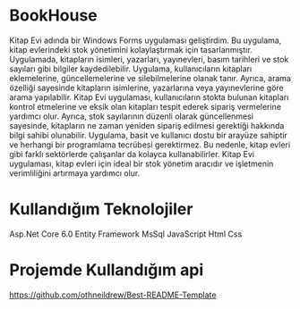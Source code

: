 # BookHouse
Kitap Evi adında bir Windows Forms uygulaması geliştirdim. Bu uygulama, kitap evlerindeki stok yönetimini kolaylaştırmak için tasarlanmıştır. 
Uygulamada, kitapların isimleri, yazarları, yayınevleri, basım tarihleri ve stok sayıları gibi bilgiler kaydedilebilir.
Uygulama, kullanıcıların kitapları eklemelerine, güncellemelerine ve silebilmelerine olanak tanır. Ayrıca, arama özelliği 
sayesinde kitapların isimlerine, yazarlarına veya yayınevlerine göre arama yapılabilir.
Kitap Evi uygulaması, kullanıcıların stokta bulunan kitapları kontrol etmelerine ve eksik olan kitapları tespit ederek sipariş vermelerine yardımcı olur. 
Ayrıca, stok sayılarının düzenli olarak güncellenmesi sayesinde, kitapların ne zaman yeniden sipariş edilmesi gerektiği hakkında bilgi sahibi olunabilir.
Uygulama, basit ve kullanıcı dostu bir arayüze sahiptir ve herhangi bir programlama tecrübesi gerektirmez. 
Bu nedenle, kitap evleri gibi farklı sektörlerde çalışanlar da kolayca kullanabilirler.
Kitap Evi uygulaması, kitap evleri için ideal bir stok yönetim aracıdır ve işletmenin verimliliğini artırmaya yardımcı olur.

# Kullandığım Teknolojiler
Asp.Net Core 6.0
Entity Framework
MsSql
JavaScript
Html
Css

# Projemde Kullandığım api
https://github.com/othneildrew/Best-README-Template


